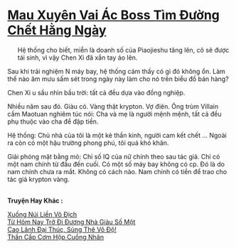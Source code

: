 <a href="https://truyentiki.com/mau-xuyen-vai-ac-boss-tim-duong-chet-hang-ngay.33756/" title="Mau Xuyên Vai Ác Boss Tìm Đường Chết Hằng Ngày"><h1>Mau Xuyên Vai Ác Boss Tìm Đường Chết Hằng Ngày</h1></a><div style="display:table"><img align="right" style="float: left; padding: 10px;" src="https://truyentiki.com/images/story/200x260/33756.jpg" alt="">Hệ thống cho biết, miễn là doanh số của Piaojieshu tăng lên, cô sẽ được tái sinh, vì vậy Chen Xi đã xắn tay áo lên. <p></p> Sau khi trải nghiệm N máy bay, hệ thống cảm thấy có gì đó không ổn. Làm thế nào âm mưu sấm sét trong ngày này làm cho nó trên biểu đồ bán hàng? <p></p> Chen Xi u sầu nhìn bầu trời: tất cả đều dựa vào đồng nghiệp. <p></p> Nhiều năm sau đó. Giàu có. Vàng thật krypton. Vợ điên. Ông trùm Villain cầm Maotuan nghiêm túc nói: Cha và mẹ là người mệnh mệnh, tất cả đều phụ thuộc vào cha để đập tiền. <p></p> Hệ thống: Chủ nhà của tôi là một kẻ thần kinh, người cam kết chết ... Ngoài ra còn có một hậu trường phong phú, tôi quá khó khăn. <p></p> Giải phóng mặt bằng mỏ: Chỉ số IQ của nữ chính theo sau tác giả. Chỉ có một nam chính từ đầu đến cuối. Có một số máy bay không có cp. Đó là do nam chính chưa ra mắt. Không có cách nào. Nam chính có tiền để trao cho tác giả krypton vàng.</div><p><br><b>Truyện Hay Khác :</b></p><a href="https://truyentiki.com/xuong-nui-lien-vo-dich.33755/" alt="Xuống Núi Liền Vô Địch">Xuống Núi Liền Vô Địch</a><br/><a href="https://github.com/nownovels/top500/tree/master/truyenhay/33855/" alt="Từ Hôm Nay Trở Đi Đương Nhà Giàu Số Một">Từ Hôm Nay Trở Đi Đương Nhà Giàu Số Một</a><br/><a href="https://github.com/nownovels/top500/tree/master/truyenhay/33873/" alt="Cao Lãnh Đại Thúc, Sủng Thê Vô Độ!">Cao Lãnh Đại Thúc, Sủng Thê Vô Độ!</a><br/><a href="https://github.com/nownovels/top500/tree/master/truyenhay/33834/" alt="Thần Cấp Cơm Hộp Cuồng Nhân">Thần Cấp Cơm Hộp Cuồng Nhân</a><br/>